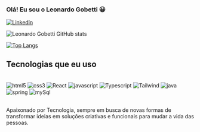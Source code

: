 

### Olá! Eu sou o Leonardo Gobetti 😀

[![Linkedin](https://img.shields.io/badge/LinkedIn-0077B5?style=for-the-badge&logo=linkedin&logoColor=white)](http://www.linkedin.com/in/leonardo-gobetti
)

![Leonardo Gobetti GitHub stats](https://github-readme-stats.vercel.app/api?username=Leogb2014&show_icons=true&theme=radical)

[![Top Langs](https://github-readme-stats.vercel.app/api/top-langs/?username=Leogb2014)](https://github.com/anuraghazra/github-readme-stats)

## Tecnologias que eu uso

<div style="disply: inline_block"><br/>
<img align="center" alt="html5" src="https://img.shields.io/badge/HTML-239120?style=for-the-badge&logo=html5&logoColor=white"> 
<img align="center" alt="css3" src="https://img.shields.io/badge/CSS-239120?&style=for-the-badge&logo=css3&logoColor=white"> 
<img align="center" alt="React" src="https://img.shields.io/badge/React-20232A?style=for-the-badge&logo=react&logoColor=61DAFB"> 
<img align="center" alt="javascript" src="https://img.shields.io/badge/JavaScript-F7DF1E?style=for-the-badge&logo=javascript&logoColor=black"> 
<img align="center" alt="Typescript" src="https://img.shields.io/badge/TypeScript-007ACC?style=for-the-badge&logo=typescript&logoColor=white"> 
<img align="center" alt="Tailwind" src="https://img.shields.io/badge/Tailwind_CSS-38B2AC?style=for-the-badge&logo=tailwind-css&logoColor=white"> 
<img align="center" alt="java" src="https://img.shields.io/badge/Java-ED8B00?style=for-the-badge&logo=openjdk&logoColor=white"> 
<img align="center" alt="spring" src="https://img.shields.io/badge/Spring-6DB33F?style=for-the-badge&logo=spring&logoColor=white"> 
<img align="center" alt="mySql" src="https://img.shields.io/badge/MySQL-00000F?style=for-the-badge&logo=mysql&logoColor=white"> 

</div><br/>

Apaixonado por Tecnologia, sempre em busca de novas formas de transformar ideias em soluções criativas e funcionais para mudar a vida das pessoas.


